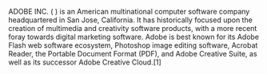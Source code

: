 ADOBE INC. ( ) is an American multinational computer software company headquartered in San Jose, California. It has historically focused upon the creation of multimedia and creativity software products, with a more recent foray towards digital marketing software. Adobe is best known for its Adobe Flash web software ecosystem, Photoshop image editing software, Acrobat Reader, the Portable Document Format (PDF), and Adobe Creative Suite, as well as its successor Adobe Creative Cloud.[1]
